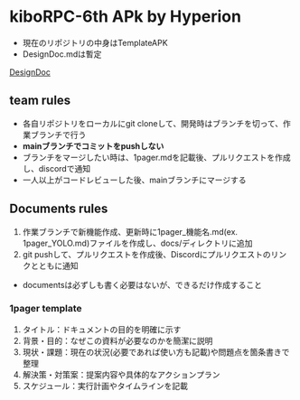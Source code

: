 # kiboRPC-6th APk by Hyperion
- 現在のリポジトリの中身はTemplateAPK
- DesignDoc.mdは暫定

[DesignDoc](docs/DesignDoc.md)

## team rules
- 各自リポジトリをローカルにgit cloneして、開発時はブランチを切って、作業ブランチで行う
- **mainブランチでコミットをpushしない**
- ブランチをマージしたい時は、1pager.mdを記載後、プルリクエストを作成し、discordで通知
- 一人以上がコードレビューした後、mainブランチにマージする

## Documents rules
1. 作業ブランチで新機能作成、更新時に1pager_機能名.md(ex. 1pager_YOLO.md)ファイルを作成し、docs/ディレクトリに追加
2. git pushして、プルリクエストを作成後、Discordにプルリクエストのリンクとともに通知

- documentsは必ずしも書く必要はないが、できるだけ作成すること

### 1pager template 
1. タイトル：ドキュメントの目的を明確に示す
2. 背景・目的：なぜこの資料が必要なのかを簡潔に説明
3. 現状・課題：現在の状況(必要であれば使い方も記載)や問題点を箇条書きで整理
4. 解決策・対策案：提案内容や具体的なアクションプラン
5. スケジュール：実行計画やタイムラインを記載
